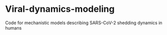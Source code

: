 # Viral-dynamics-modeling
Code for mechanistic models describing SARS-CoV-2 shedding dynamics in humans

